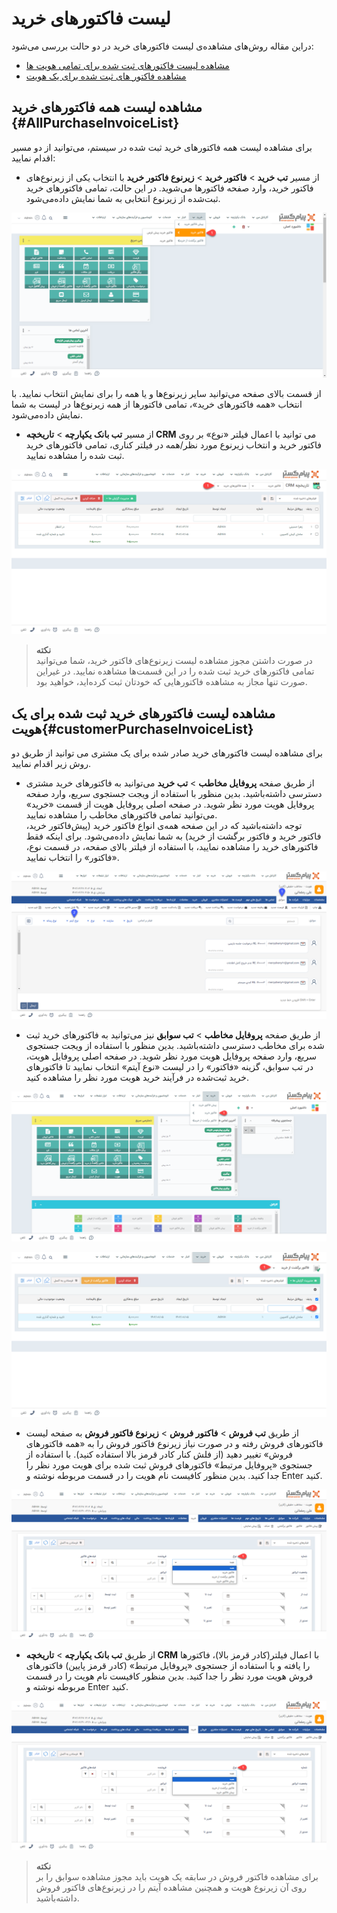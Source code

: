 # لیست  فاکتورهای خرید
دراین مقاله روش‌های مشاهده‌ی لیست فاکتورهای خرید در دو حالت بررسی می‌شود:<br>
- [مشاهده لیست فاکتورهای ثبت شده برای تمامی هویت ها](#AllPurchaseInvoiceList)
- [مشاهده فاکتور های ثبت شده برای یک هویت](#customerPurchaseInvoiceList)

## مشاهده لیست همه فاکتورهای خرید {#AllPurchaseInvoiceList}
برای مشاهده لیست همه فاکتورهای خرید ثبت شده در سیستم، می‌توانید از دو مسیر اقدام نمایید:<br>

- از مسیر **تب خرید** > **فاکتور خرید** > **زیرنوع فاکتور خرید** با انتخاب یکی از زیرنوع‌های فاکتور خرید، وارد صفحه فاکتورها می‌شوید. در این حالت، تمامی فاکتورهای خرید ثبت‌شده از زیرنوع انتخابی به شما نمایش داده‌می‌شود.<br>


![مسیر اول نمایش لیست فاکتورهای تمامی هویت ها](./Images/all-purchase-invoice-list-method1.png)

از قسمت بالای صفحه می‌توانید سایر زیرنوع‌ها و یا همه را برای نمایش انتخاب نمایید. با انتخاب «همه فاکتورهای خرید»، تمامی فاکتورها از همه زیرنوع‌ها در لیست به شما نمایش داده‌می‌شود.<br>

- از مسیر **تب بانک یکپارچه** > **تاریخچه CRM**  می توانید با اعمال فیلتر «نوع» بر روی فاکتور خرید و انتخاب زیرنوع مورد نظر/همه در فیلتر کناری، تمامی فاکتورهای خرید ثبت شده را مشاهده نمایید.

![مسیر اول نمایش لیست فاکتورهای تمامی هویت ها](./Images/all-purchase-invoice-list-method2.png)

> **نکته**<br>
> در صورت داشتن مجوز مشاهده لیست زیرنوع‌های فاکتور خرید، شما می‌توانید تمامی فاکتورهای خرید ثبت شده را در این قسمت‌ها مشاهده نمایید. در غیراین صورت تنها مجاز به مشاهده فاکتورهایی که خودتان ثبت کرده‌اید، خواهید بود.<br>

## مشاهده لیست فاکتورهای خرید ثبت شده برای یک هویت{#customerPurchaseInvoiceList}
برای مشاهده لیست فاکتورهای خرید صادر شده برای یک مشتری می توانید از طریق دو روش زیر اقدام نمایید.
- از طریق صفحه **پروفایل مخاطب** > **تب خرید** می‌توانید به فاکتورهای خرید مشتری دسترسی داشته‌باشید. بدین منظور با استفاده از ویجت جستجوی سریع، وارد صفحه پروفایل هویت مورد نظر شوید. در صفحه اصلی پروفایل هویت از قسمت «خرید» می‌توانید تمامی فاکتورهای مخاطب را مشاهده نمایید. <br>
توجه داشته‌باشید که در این صفحه همه‌ی انواع فاکتور خرید (پیش‌فاکتور خرید، فاکتور خرید و فاکتور برگشت از خرید) به شما نمایش داده‌می‌شود. برای اینکه فقط فاکتورهای خرید را مشاهده نمایید، با استفاده از فیلتر بالای صفحه، در قسمت نوع، «فاکتور» را انتخاب نمایید.<br>
 
![مسیر اول نمایش لیست فاکتورهای خرید یک هویت ](./Images/costumer-purchase-invoice-list-method1.png)

- از طریق صفحه **پروفایل مخاطب** > **تب سوابق** نیز می‌توانید به فاکتورهای خرید ثبت شده برای مخاطب دسترسی داشته‌باشید. بدین منظور با استفاده از ویجت جستجوی سریع، وارد صفحه پروفایل هویت مورد نظر شوید. در صفحه اصلی پروفایل هویت، در تب سوابق، گزینه «فاکتور» را در لیست «نوع آیتم» انتخاب نمایید تا فاکتورهای خرید ثبت‌شده در فرآیند خرید هویت مورد نظر را مشاهده کنید.<br>

![مسیر دوم نمایش لیست فاکتورهای خرید یک هویت](./Images/costumer-purchase-invoice-list-method2-1.png)

![مسیر دوم نمایش لیست فاکتورهای خرید یک هویت](.//Images/costumer-purchase-invoice-list-method2-2.png)

- از طریق **تب فروش** > **فاکتور فروش** > **زیرنوع فاکتور فروش** به صفحه لیست فاکتورهای فروش رفته و در صورت نیاز زیرنوع فاکتور فروش را به «همه فاکتورهای فروش» تغییر دهید (از فلش کنار کادر قرمز بالا استفاده کنید). با استفاده از جستجوی «پروفایل مرتبط» فاکتورهای فروش ثبت شده برای هویت مورد نظر را جدا کنید. بدین منظور کافیست نام هویت را در  قسمت مربوطه نوشته و Enter کنید.<br>

![مسیر سوم نمایش لیست فاکتورهای خرید یک هویت](./Images/costumer-purchase-quote-list-method3.png)

- از طریق **تب بانک یکپارچه** > **تاریخچه CRM** با اعمال فیلتر(کادر قرمز بالا)،  فاکتورها را یافته  و با استفاده از جستجوی «پروفایل مرتبط» (کادر قرمز پایین) فاکتورهای فروش هویت مورد نظر را جدا کنید. بدین منظور کافیست نام هویت را در قسمت مربوطه نوشته و Enter کنید.<br>

![مسیر چهارم نمایش لیست فاکتورهای خرید یک هویت](./Images/costumer-purchase-quote-list-method3.png)

> **نکته**<br>
> برای مشاهده فاکتور فروش در سابقه یک هویت باید مجوز مشاهده سوابق را بر روی آن زیرنوع هویت و همچنین مشاهده آیتم را در زیرنوع‌های فاکتور فروش داشته‌باشید. <br>